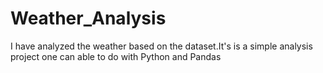# Weather_Analysis

I have analyzed the weather based on the dataset.It's is a simple analysis project one can able to do with Python and Pandas
